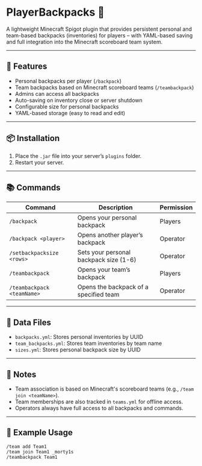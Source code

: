 # PlayerBackpacks 🎒

A lightweight Minecraft Spigot plugin that provides persistent personal and team-based backpacks (inventories) for players – with YAML-based saving and full integration into the Minecraft scoreboard team system.

---

## 🔧 Features

- Personal backpacks per player (`/backpack`)
- Team backpacks based on Minecraft scoreboard teams (`/teambackpack`)
- Admins can access all backpacks
- Auto-saving on inventory close or server shutdown
- Configurable size for personal backpacks
- YAML-based storage (easy to read and edit)

---

## 📦 Installation

1. Place the `.jar` file into your server’s `plugins` folder.
2. Restart your server.

---

## 📚 Commands

| Command | Description | Permission |
|--------|-------------|------------|
| `/backpack` | Opens your personal backpack | Players |
| `/backpack <player>` | Opens another player’s backpack | Operator |
| `/setbackpacksize <rows>` | Sets your personal backpack size (1-6) | Operator |
| `/teambackpack` | Opens your team’s backpack | Players |
| `/teambackpack <teamName>` | Opens the backpack of a specified team | Operator |

---

## 📁 Data Files

- `backpacks.yml`: Stores personal inventories by UUID
- `team_backpacks.yml`: Stores team inventories by team name
- `sizes.yml`: Stores personal backpack size by UUID

---

## 🧠 Notes

- Team association is based on Minecraft's scoreboard teams (e.g., `/team join <teamName>`).
- Team memberships are also tracked in `teams.yml` for offline access.
- Operators always have full access to all backpacks and commands.

---

## 💬 Example Usage

```mcfunction
/team add Team1
/team join Team1 _morty1s
/teambackpack Team1
